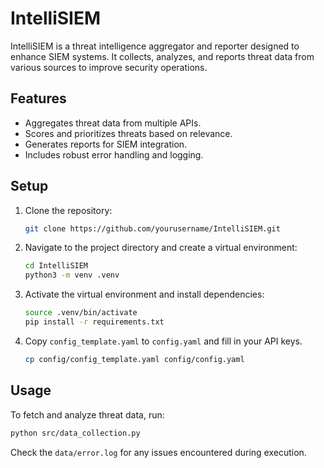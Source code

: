 # IntelliSIEM

IntelliSIEM is a threat intelligence aggregator and reporter designed to enhance SIEM systems. It collects, analyzes,
and reports threat data from various sources to improve security operations.

## Features

- Aggregates threat data from multiple APIs.
- Scores and prioritizes threats based on relevance.
- Generates reports for SIEM integration.
- Includes robust error handling and logging.

## Setup

1. Clone the repository:
   ```bash
   git clone https://github.com/yourusername/IntelliSIEM.git
   ```
2. Navigate to the project directory and create a virtual environment:
    ```bash
    cd IntelliSIEM
    python3 -m venv .venv
   ```
3. Activate the virtual environment and install dependencies:
    ```bash
    source .venv/bin/activate
    pip install -r requirements.txt
   ```
4. Copy `config_template.yaml` to `config.yaml` and fill in your API keys.
    ```bash
    cp config/config_template.yaml config/config.yaml
   ```

## Usage

To fetch and analyze threat data, run:

```bash
python src/data_collection.py
```

Check the `data/error.log` for any issues encountered during execution.

